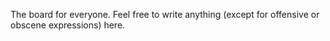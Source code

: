 

The board for everyone.
Feel free to write anything (except for offensive or obscene expressions) here.
